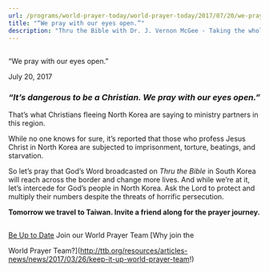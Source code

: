 ```yaml
---
url: /programs/world-prayer-today/world-prayer-today/2017/07/20/we-pray-with-our-eyes-open-
title: "“We pray with our eyes open.”"
description: "Thru the Bible with Dr. J. Vernon McGee - Taking the whole Word to the whole world"
---
```







## 
 “We pray with our eyes open.”


July 20, 2017




### *“It’s dangerous to be a Christian. We pray with our eyes open.”*


That’s what Christians fleeing North Korea are saying to ministry partners in this region. 


While no one knows for sure, it’s reported that those who profess Jesus Christ in North Korea are subjected to imprisonment, torture, beatings, and starvation. 


So let’s pray that God’s Word broadcasted on *Thru the Bible* in South Korea will reach across the border and change more lives. And while we’re at it, let’s intercede for God’s people in North Korea. Ask the Lord to protect and multiply their numbers despite the threats of horrific persecution. 


**Tomorrow we travel to Taiwan. Invite a friend along for the prayer journey.**







## 




[Be Up to Date](http://feeds.feedburner.com/WorldPrayerToday "World Prayer Today RSS Feed")
Join our World Prayer Team
[Why join the  

World Prayer Team?](http://ttb.org/resources/articles-news/news/2017/03/26/keep-it-up-world-prayer-team!)





